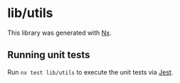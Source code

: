 # lib/utils

This library was generated with [Nx](https://nx.dev).

## Running unit tests

Run `nx test lib/utils` to execute the unit tests via [Jest](https://jestjs.io).
